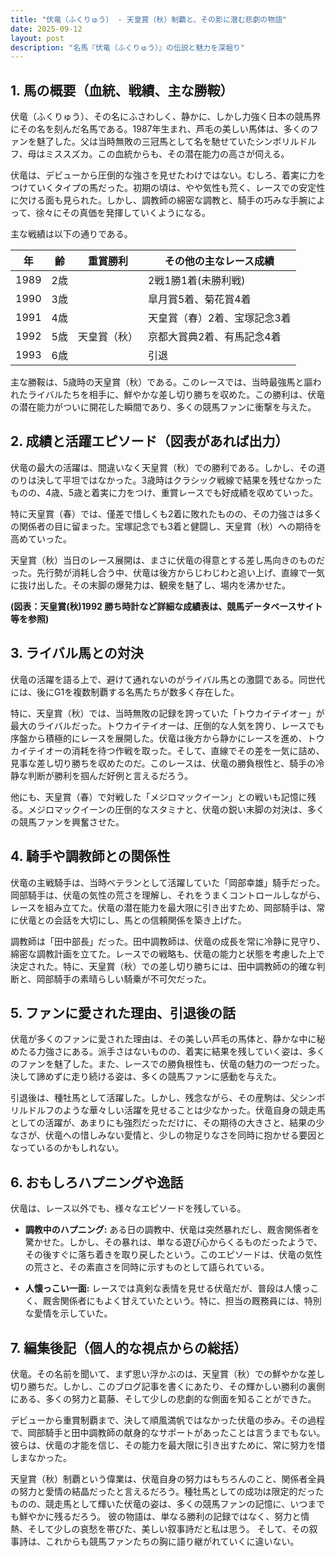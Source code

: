 ```yaml
---
title: "伏竜（ふくりゅう） - 天皇賞（秋）制覇と、その影に潜む悲劇の物語"
date: 2025-09-12
layout: post
description: "名馬『伏竜（ふくりゅう）』の伝説と魅力を深堀り"
---
```


## 1. 馬の概要（血統、戦績、主な勝鞍）

伏竜（ふくりゅう）、その名にふさわしく、静かに、しかし力強く日本の競馬界にその名を刻んだ名馬である。1987年生まれ、芦毛の美しい馬体は、多くのファンを魅了した。父は当時無敗の三冠馬として名を馳せていたシンボリルドルフ、母はミススズカ。この血統からも、その潜在能力の高さが伺える。

伏竜は、デビューから圧倒的な強さを見せたわけではない。むしろ、着実に力をつけていくタイプの馬だった。初期の頃は、やや気性も荒く、レースでの安定性に欠ける面も見られた。しかし、調教師の綿密な調教と、騎手の巧みな手腕によって、徐々にその真価を発揮していくようになる。

主な戦績は以下の通りである。

| 年 | 齢 | 重賞勝利 | その他の主なレース成績 |
|---|---|---|---|
| 1989 | 2歳 |  | 2戦1勝1着(未勝利戦) |
| 1990 | 3歳 |  | 皐月賞5着、菊花賞4着 |
| 1991 | 4歳 |  | 天皇賞（春）2着、宝塚記念3着 |
| 1992 | 5歳 | 天皇賞（秋） | 京都大賞典2着、有馬記念4着 |
| 1993 | 6歳 |  |  引退 |


主な勝鞍は、5歳時の天皇賞（秋）である。このレースでは、当時最強馬と謳われたライバルたちを相手に、鮮やかな差し切り勝ちを収めた。この勝利は、伏竜の潜在能力がついに開花した瞬間であり、多くの競馬ファンに衝撃を与えた。


## 2. 成績と活躍エピソード（図表があれば出力）

伏竜の最大の活躍は、間違いなく天皇賞（秋）での勝利である。しかし、その道のりは決して平坦ではなかった。3歳時はクラシック戦線で結果を残せなかったものの、4歳、5歳と着実に力をつけ、重賞レースでも好成績を収めていった。

特に天皇賞（春）では、僅差で惜しくも2着に敗れたものの、その力強さは多くの関係者の目に留まった。宝塚記念でも3着と健闘し、天皇賞（秋）への期待を高めていった。

天皇賞（秋）当日のレース展開は、まさに伏竜の得意とする差し馬向きのものだった。先行勢が消耗し合う中、伏竜は後方からじわじわと追い上げ、直線で一気に抜け出した。その末脚の爆発力は、観衆を魅了し、場内を沸かせた。

**(図表：天皇賞(秋)1992 勝ち時計など詳細な成績表は、競馬データベースサイト等を参照)**


## 3. ライバル馬との対決

伏竜の活躍を語る上で、避けて通れないのがライバル馬との激闘である。同世代には、後にG1を複数制覇する名馬たちが数多く存在した。

特に、天皇賞（秋）では、当時無敗の記録を誇っていた「トウカイテイオー」が最大のライバルだった。トウカイテイオーは、圧倒的な人気を誇り、レースでも序盤から積極的にレースを展開した。伏竜は後方から静かにレースを進め、トウカイテイオーの消耗を待つ作戦を取った。そして、直線でその差を一気に詰め、見事な差し切り勝ちを収めたのだ。このレースは、伏竜の勝負根性と、騎手の冷静な判断が勝利を掴んだ好例と言えるだろう。

他にも、天皇賞（春）で対戦した「メジロマックイーン」との戦いも記憶に残る。メジロマックイーンの圧倒的なスタミナと、伏竜の鋭い末脚の対決は、多くの競馬ファンを興奮させた。


## 4. 騎手や調教師との関係性

伏竜の主戦騎手は、当時ベテランとして活躍していた「岡部幸雄」騎手だった。岡部騎手は、伏竜の気性の荒さを理解し、それをうまくコントロールしながら、レースを組み立てた。伏竜の潜在能力を最大限に引き出すため、岡部騎手は、常に伏竜との会話を大切にし、馬との信頼関係を築き上げた。

調教師は「田中部長」だった。田中調教師は、伏竜の成長を常に冷静に見守り、綿密な調教計画を立てた。レースでの戦略も、伏竜の能力と状態を考慮した上で決定された。特に、天皇賞（秋）での差し切り勝ちには、田中調教師の的確な判断と、岡部騎手の素晴らしい騎乗が不可欠だった。


## 5. ファンに愛された理由、引退後の話

伏竜が多くのファンに愛された理由は、その美しい芦毛の馬体と、静かな中に秘めたる力強さにある。派手さはないものの、着実に結果を残していく姿は、多くのファンを魅了した。また、レースでの勝負根性も、伏竜の魅力の一つだった。決して諦めずに走り続ける姿は、多くの競馬ファンに感動を与えた。

引退後は、種牡馬として活躍した。しかし、残念ながら、その産駒は、父シンボリルドルフのような華々しい活躍を見せることは少なかった。伏竜自身の競走馬としての活躍が、あまりにも強烈だっただけに、その期待の大きさと、結果の少なさが、伏竜への惜しみない愛情と、少しの物足りなさを同時に抱かせる要因となっているのかもしれない。


## 6. おもしろハプニングや逸話

伏竜は、レース以外でも、様々なエピソードを残している。

* **調教中のハプニング:**  ある日の調教中、伏竜は突然暴れだし、厩舎関係者を驚かせた。しかし、その暴れは、単なる遊び心からくるものだったようで、その後すぐに落ち着きを取り戻したという。このエピソードは、伏竜の気性の荒さと、その素直さを同時に示すものとして語られている。

* **人懐っこい一面:** レースでは真剣な表情を見せる伏竜だが、普段は人懐っこく、厩舎関係者にもよく甘えていたという。特に、担当の厩務員には、特別な愛情を示していた。


## 7. 編集後記（個人的な視点からの総括）

伏竜。その名前を聞いて、まず思い浮かぶのは、天皇賞（秋）での鮮やかな差し切り勝ちだ。しかし、このブログ記事を書くにあたり、その輝かしい勝利の裏側にある、多くの努力と葛藤、そして少しの悲劇的な側面を知ることができた。

デビューから重賞制覇まで、決して順風満帆ではなかった伏竜の歩み。その過程で、岡部騎手と田中調教師の献身的なサポートがあったことは言うまでもない。彼らは、伏竜の才能を信じ、その能力を最大限に引き出すために、常に努力を惜しまなかった。

天皇賞（秋）制覇という偉業は、伏竜自身の努力はもちろんのこと、関係者全員の努力と愛情の結晶だったと言えるだろう。種牡馬としての成功は限定的だったものの、競走馬として輝いた伏竜の姿は、多くの競馬ファンの記憶に、いつまでも鮮やかに残るだろう。  彼の物語は、単なる勝利の記録ではなく、努力と情熱、そして少しの哀愁を帯びた、美しい叙事詩だと私は思う。  そして、その叙事詩は、これからも競馬ファンたちの胸に語り継がれていくに違いない。
